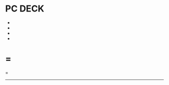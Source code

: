 # PC DECK
+
+
+
+
=
=
=

_____________________________________________________________________________________________________________________________________________________________________________________________________
